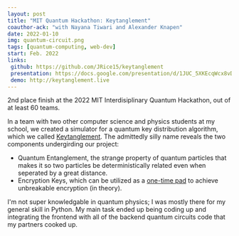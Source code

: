 ```yaml
---
layout: post
title: "MIT Quantum Hackathon: Keytanglement"
coauthor-ack: "with Nayana Tiwari and Alexander Knapen"
date: 2022-01-10
img: quantum-circuit.png
tags: [quantum-computing, web-dev]
start: Feb. 2022
links:
 github: https://github.com/JRice15/keytanglement
 presentation: https://docs.google.com/presentation/d/1JUC_5XKEcqWcx8vDHGJmTW_9klX04Cl1-xuXPzgNxpI/edit?usp=sharing
 demo: http://keytanglement.live
---
```


2nd place finish at the 2022 MIT Interdisiplinary Quantum Hackathon, out of at least 60 teams.

In a team with two other computer science and physics students at my school, we created a simulator for a quantum key distribution algorithm, which we called [Keytanglement](https://github.com/JRice15/keytanglement). The admittedly silly name reveals the two components undergirding our project:
* Quantum Entanglement, the strange property of quantum particles that makes it so two particles be deterministically related even when seperated by a great distance.
* Encryption Keys, which can be utilized as a [one-time pad](https://en.wikipedia.org/wiki/One-time_pad) to achieve unbreakable encryption (in theory).

I'm not super knowledgable in quantum physics; I was mostly there for my general skill in Python. My main task ended up being coding up and integrating the frontend with all of the backend quantum circuits code that my partners cooked up.
